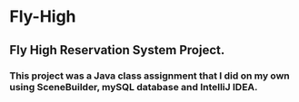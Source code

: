 # Fly-High
## Fly High Reservation System Project.

### This project was a Java class assignment that I did on my own using SceneBuilder, mySQL database and IntelliJ IDEA.
